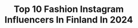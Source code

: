 ---
title: Top 10 Fashion Instagram Influencers In Finland In 2024
description: >-
  Find top fashion Instagram influencers in Finland in 2024. Most popular hashtags: #ad #finland #helsinki.
platform: Instagram
hits: 84
text_top: Identify the most popular Instagram profiles on inBeat.
text_bottom: Our search engine aggregates 84 Instagram influencers like this in Finland for you to contact.
profiles:
  - username: "anniidaaa"
    fullname: >-
      Anni-iida maria
    bio: >-
      BEAUTY | FASHION AND LIFESTYLE🤍💙 🤍23 💇🏼‍♀️@hairbyanniiida 🤍Jyväskylä 🤍mom to one👧🏼
    location: "Finland"
    followers: 32684
    engagement: 424
    commentsToLikes: 0.017847
    id: ck15t1bbkfuoo0i19781szdiy
    verified: false
    hashtags: "#happy, #jyv, #baby, #blondehair"
  - username: "imsagr"
    fullname: >-
      Walid Al-Shahin
    bio: >-
      | Menswear | Fashion | Lifestyle | 🌍 Finland 🇫🇮 | Espoo📍 🏷@pulsnutritionfinland ( CODE : WALID ) -25% ✉️ For business inquiries DM
    location: "Finland"
    followers: 12344
    engagement: 477
    commentsToLikes: 0.051346
    id: ck0w4e6rey53j0i19svsiy9od
    verified: false
    hashtags: "#mainos, #menstyle, #suomi, #helsinki"
  - username: "maijuline"
    fullname: >-
      Maiju 🕊️🇫🇮
    bio: >-
      🍃Finland 🪞 Sewing 1901-1905 Edwardian fashion ☂️ History 🌱 Nature 👒Millinery 💚 @grevejohansen 🕊️SHOP🕊️ @sylviaquaint
    location: "Finland"
    followers: 30234
    engagement: 1236
    commentsToLikes: 0.023666
    id: ck138old7h91u0i19kdderx67
    verified: false
    hashtags: "#historicalhair, #periodfashion, #edwardianhandmade, #periodsewing"
  - username: "laluuna"
    fullname: >-
      Laila Lindqvist
    bio: >-
      Professional skyline painter who loves things vintage. Familylife in Hel. Interests: fashion, art, interiors, wellbeing laila.lindqvist@hotmail.com
    location: "Finland"
    followers: 11933
    engagement: 264
    commentsToLikes: 0.021930
    id: ck5hhj9pu8iq90i115zdazcbv
    verified: false
    hashtags: "#luomitarkastus, #luomet, #tutkitutaluomesi, #melanooma"
  - username: "famousali10"
    fullname: >-
      Ali ÇELİK
    bio: >-
      📍Based in Helsinki / Finland •Men’s Fashion Influencer •Social Media Management •Style Consultant •Content Creator •Photography
    location: "Finland"
    followers: 99883
    engagement: 14
    commentsToLikes: 0.000000
    id: ck0vzmudq9vsf0i19pnqlrnf0
    verified: false
    hashtags: "#famousali10, #finland, #helsinki, #helsinkifinland"
  - username: "alistkariss"
    fullname: >-
      A-LIST KARISS
    bio: >-
      Karissa Mitchell (NYC) Fashion Market Editor Stylist • DJ Mom @bestcasescenarionyc
    location: "Finland"
    followers: 5837
    engagement: 1877
    commentsToLikes: 0.101844
    id: ck14lvgxwwp170i19f9s1lyil
    verified: false
    hashtags: "#mycalvins, #styledbyalistkariss, #womenshistorymonth"
  - username: "siljatuominenn"
    fullname: >-
      Silja Tuominen
    bio: >-
      Wellness | Beauty | Fashion Team @myproteinfi @icaniwill Helsinki, Finland
    location: "Finland"
    followers: 6543
    engagement: 2553
    commentsToLikes: 0.038557
    id: ck8t0ct5drmlr0j78210z7cn5
    verified: false
    hashtags: "#icaniwill, #monday, #glossybox, #glossymoment"
  - username: "instyle.by.anne"
    fullname: >-
      Anne Hirsmäki
    bio: >-
      Finland 🇫🇮 60yrs| "There is beauty in simplicity " Passion to fashion,beauty&style 👜👠💄 Collabs:DM•email www.fashionmodel.fi/adults
    location: "Finland"
    followers: 39474
    engagement: 380
    commentsToLikes: 0.095406
    id: ck0tyisjin04s0i19tmoy379u
    verified: false
    hashtags: "#50pluswomen, #modelover50, #monkistyle, #agepositive"
  - username: "susanna_penttila"
    fullname: >-
      Susanna Penttilä
    bio: >-
      Mom ❤️ Ferrer fashion shop owner Finnish media person Playboy model USA ✉️susanna@ferrer.fi
    location: "Finland"
    followers: 36828
    engagement: 603
    commentsToLikes: 0.034372
    id: ckf5rgu9acmir0j23pudcski6
    verified: false
    hashtags: "#selviytyj, #survivor, #nelonen, #survivor2021"
  - username: "imthalyaa"
    fullname: >-
      𓂀 T h a l y a 𓂀
    bio: >-
      • helsinki, finland 🇫🇮 • fashion, beauty and well-being 💄👠🍉 • DM for collaborations 📲
    location: "Finland"
    followers: 4842
    engagement: 672
    commentsToLikes: 0.282780
    id: ck5hjk35qgrop0i11v3j3ro3o
    verified: false
    hashtags: "#fria, #somessaxfria, #somessacom, #ad"
---
